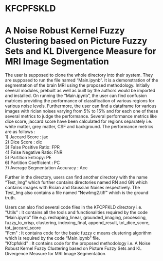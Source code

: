 # KFCPFSKLD
<!DOCTYPE html>
<html>
	<head>
		<title>readme</title>
	</head>
	<body>
    <h1> A Noise Robust Kernel Fuzzy Clustering based on Picture Fuzzy Sets and KL Divergence Measure for MRI Image Segmentation </h1>
		<p>The user is supposed to clone the whole directory into their system. They are supposed to run the file named “Main.ipynb”. It is a demonstration of the segmentation of the brain MRI using the proposed methodology. Initially several modules, prebuilt as well as built by the authors would be imported and installed. On running the “Main.ipynb”, the user can find confusion matrices providing the performance of classification of various regions for various noise levels. Furthermore, the user can find a dataframe for various images with rician noises varying from 5% to 15% and for each one of these several metrics to judge the performance. Several performance metrics like dice score, jaccard score have been calculated for regions separately i.e. white matter, grey matter, CSF and background. The performance metrics are as follows : <br>
1) Jaccard Score : jac <br>
2) Dice Score : dic <br>
3) False Positive Ratio: FPR <br>
4) False Negative Ratio: FNR <br>
5) Partition Entropy: PE <br>
6) Partition Coefficient : PC <br>
7) Average Segmentation Accuracy : Acc 

Further in the directory, users can find another directory with the name “Test_Img” which further contains directories named RN and GN which contains images with Rician and Gaussian Noises respectively. The Test_Img also contains a file named “NewImg2.tiff” which is the ground truth. 

Users can also find several code files in the KFCPFKLD directory i.e. <br>
"Utils" : It contains all the tools and functionalities required by the code “Main.ipynb” file e.g. reshaping_linear, grounded_imaging, processing, fuzzy_to_crisp, clustering, indexing_final, append_result, tot_dice_score, tot_jaccard_score  <br>
"Fcm" : It contains code for the basic fuzzy c means clustering algorithm which is required by the code “Main.ipynb” file. <br>
"Kfcpfskld" : It contains code for the proposed methodology i.e. A Noise Robust Kernel Fuzzy Clustering based on Picture Fuzzy Sets and KL Divergence Measure for MRI Image Segmentation. <br>
</p>
	</body>
</html>
